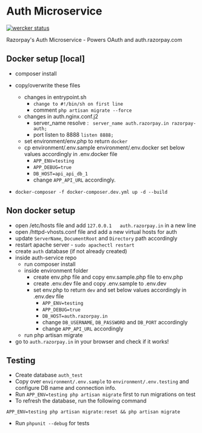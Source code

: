 # Auth Microservice

[![wercker status](https://app.wercker.com/status/f092b0270510fdc892d8c86ab3d7846b/m/master "wercker status")](https://app.wercker.com/project/byKey/f092b0270510fdc892d8c86ab3d7846b)

Razorpay's Auth Microservice - Powers OAuth and auth.razorpay.com

## Docker setup [local]
- composer install
- copy/overwrite these files
  - changes in entrypoint.sh
     - ```change to #!/bin/sh on first line```
     -    comment ```php artisan migrate --force```
  - changes in auth.nginx.conf.j2
      - server_name resolve : ``` server_name auth.razorpay.in razorpay-auth;```
      - port listen to 8888 ```listen 8888;```
  - set environment/env.php to return `docker`
  - cp environment/.env.sample environment/.env.docker
     set below values accordingly in .env.docker file
     - `APP_ENV=testing`
     - `APP_DEBUG=true`
     - `DB_HOST=api_api_db_1`
     - change `APP_API_URL` accordingly.

- `docker-composer -f docker-composer.dev.yml up -d --build`

## Non docker setup
- open /etc/hosts file and add `127.0.0.1	auth.razorpay.in` in a new line
- open /httpd-vhosts.conf file and add a new virtual hosts for auth
- update `ServerName`, `DocumentRoot` and `Directory` path accordingly
- restart apache server - `sudo apachectl restart`
- create `auth` database (if not already created)
- inside auth-service repo
  - run composer install
  - inside environment folder
    - create env.php file and copy env.sample.php file to env.php
    - create .env.dev file and copy .env.sample to .env.dev
    - set env.php to return `dev` and
      set below values accordingly in .env.dev file
      - `APP_ENV=testing`
      - `APP_DEBUG=true`
      - `DB_HOST=auth.razorpay.in`
      - change `DB_USERNAME`, `DB_PASSWORD` and `DB_PORT` accordingly
      - change `APP_API_URL` accordingly
   - run php artisan migrate
 - go to `auth.razorpay.in` in your browser and check if it works!


## Testing

- Create database `auth_test`
- Copy over `environment/.env.sample` to `environment/.env.testing` and configure
DB name and connection info.
- Run `APP_ENV=testing php artisan migrate` first to run migrations on test
- To refresh the database, run the following command
```
APP_ENV=testing php artisan migrate:reset && php artisan migrate
```
- Run `phpunit --debug` for tests
